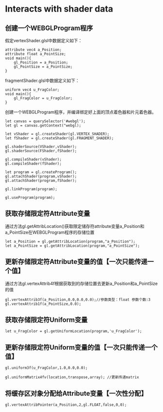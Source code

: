 # Interacts with shader data

## 创建一个WEBGLProgram程序
假定vertexShader.glsl中数据定义如下：
```
attribute vec4 a_Position;
attribute float a_PointSize;
void main(){
    gl_Position = a_Position;
    gl_PointSize = a_PointSize;
}
```
fragmentShader.glsl中数据定义如下：
```
uniform vec4 u_FragColor;
void main(){
    gl_FragColor = u_FragColor;
}
```
创建一个WEBGLProgram程序，并编译绑定好上面的顶点着色器和片元着色器。
```
let canvas = querySelector('#webgl');
let gl = canvas.getContext("webgl);

let vShader = gl.createShader(gl.VERTEX_SHADER);
let fShader = gl.createShader(gl.FRAGMENT_SHADER);

gl.shaderSource(VShader,vShader);
gl.shaderSource(FShader,fShader);

gl.compileShader(vShader);
gl.compileShader(fShader);

let program = gl.createProgram();
gl.attachShader(program,vShader);
gl.attachShader(program,fShader);

gl.linkProgram(program);

gl.useProgram(program);
```

## 获取存储限定符Attribute变量
通过方法gl.getAttribLocation()获取限定储存符attribute变量a_Position和a_PointSize在WEBGLProgram程序的存储位置
```
let a_Position = gl.getAttribLocation(program,"a_Position");
let a_PointSize = gl.getAttribLocation(program,"a_PointSize");
```

## 更新存储限定符Attribute变量的值【一次只能传递一个值】
通过方法gl.vertexAttrib4f根据获取到的存储位置去更新a_Position和a_PointSize的值

```
gl.vertexAttrib3f(a_Position,0.0,0.0,0.0);//参数类型：float 参数个数:3
gl.vertexAttrib1f(a_PointSize,0.0);
```

## 获取存储限定符Uniform变量
```
let u_FragColor = gl.getUniformLocation(program,'u_FragColor');

```

## 更新存储限定符Uniform变量的值【一次只能传递一个值】
```
gl.uniform3f(u_FragColor,1.0,0.0,0.0);

gl.uniformMatrix4fv(location,transpose,array); //更新传递matrix
```

## 将缓存区对象分配给Attribute变量【一次性分配】
```
gl.vertexAttribPointer(a_Position,2,gl.FLOAT,false,0,0);
```